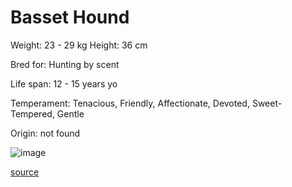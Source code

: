 # Basset Hound

Weight: 23 - 29 kg
Height: 36 cm

Bred for: Hunting by scent

Life span: 12 - 15 years yo

Temperament: Tenacious, Friendly, Affectionate, Devoted, Sweet-Tempered, Gentle

Origin: not found

![image](https://cdn2.thedogapi.com/images/Sy57xx9EX_1280.jpg)

[source](https://api.thedogapi.com/v1/breeds/30)
